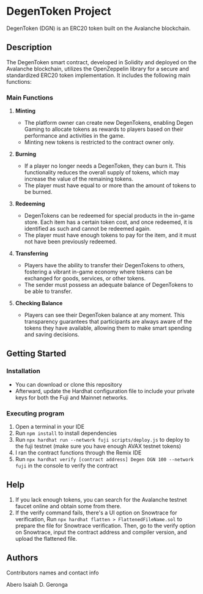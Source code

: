 # DegenToken Project

DegenToken (DGN) is an ERC20 token built on the Avalanche blockchain.

## Description

The DegenToken smart contract, developed in Solidity and deployed on the Avalanche blockchain, utilizes the OpenZeppelin library for a secure and standardized ERC20 token implementation. It includes the following main functions:

### Main Functions

1. **Minting** 
   - The platform owner can create new DegenTokens, enabling Degen Gaming to allocate tokens as rewards to players based on their performance and activities in the game.
   - Minting new tokens is restricted to the contract owner only.

2. **Burning**
   - If a player no longer needs a DegenToken, they can burn it. This functionality reduces the overall supply of tokens, which may increase the value of the remaining tokens.
   - The player must have equal to or more than the amount of tokens to be burned.

3. **Redeeming**
   - DegenTokens can be redeemed for special products in the in-game store. Each item has a certain token cost, and once redeemed, it is identified as such and cannot be redeemed again.
   - The player must have enough tokens to pay for the item, and it must not have been previously redeemed.

4. **Transferring**
   - Players have the ability to transfer their DegenTokens to others, fostering a vibrant in-game economy where tokens can be exchanged for goods, services, or other tokens.
   - The sender must possess an adequate balance of DegenTokens to be able to transfer.
  
5. **Checking Balance**
   - Players can see their DegenToken balance at any moment. This transparency guarantees that participants are always aware of the tokens they have available, allowing them to make smart spending and saving decisions.

## Getting Started

### Installation

* You can download or clone this repository
* Afterward, update the Hardhat configuration file to include your private keys for both the Fuji and Mainnet networks.

### Executing program

1. Open a terminal in your IDE
2. Run `npm install` to install dependencies
3. Run `npx hardhat run --network fuji scripts/deploy.js` to deploy to the fuji testnet (make sure you have enough AVAX testnet tokens)
4. I ran the contract functions through the Remix IDE
5. Run `npx hardhat verify [contract address] Degen DGN 100 --network fuji` in the console to verify the contract


## Help

1. If you lack enough tokens, you can search for the Avalanche testnet faucet online and obtain some from there.
2. If the verify command fails, there's a UI option on Snowtrace for verification, Run `npx hardhat flatten > FlattenedFileName.sol` to prepare the file for Snowtrace verification. Then, go to the verify option on Snowtrace, input the contract address and compiler version, and upload the flattened file.


## Authors

Contributors names and contact info

Abero Isaiah D. Geronga

